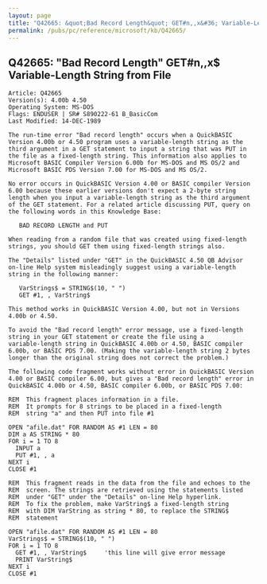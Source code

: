 ```yaml
---
layout: page
title: "Q42665: &quot;Bad Record Length&quot; GET#n,,x&#36; Variable-Length String from File"
permalink: /pubs/pc/reference/microsoft/kb/Q42665/
---
```


## Q42665: &quot;Bad Record Length&quot; GET#n,,x&#36; Variable-Length String from File

	Article: Q42665
	Version(s): 4.00b 4.50
	Operating System: MS-DOS
	Flags: ENDUSER | SR# S890222-61 B_BasicCom
	Last Modified: 14-DEC-1989
	
	The run-time error "Bad record length" occurs when a QuickBASIC
	Version 4.00b or 4.50 program uses a variable-length string as the
	third argument in a GET statement to input a string that was PUT in
	the file as a fixed-length string. This information also applies to
	Microsoft BASIC Compiler Version 6.00b for MS-DOS and MS OS/2 and
	Microsoft BASIC PDS Version 7.00 for MS-DOS and MS OS/2.
	
	No error occurs in QuickBASIC Version 4.00 or BASIC compiler Version
	6.00 because these earlier versions don't expect a 2-byte string
	length when you input a variable-length string as the third argument
	of the GET statement. For a related article discussing PUT, query on
	the following words in this Knowledge Base:
	
	   BAD RECORD LENGTH and PUT
	
	When reading from a random file that was created using fixed-length
	strings, you should GET them using fixed-length strings also.
	
	The "Details" listed under "GET" in the QuickBASIC 4.50 QB Advisor
	on-line Help system misleadingly suggest using a variable-length
	string in the following manner:
	
	   VarStrings$ = STRING$(10, " ")
	   GET #1, , VarString$
	
	This method works in QuickBASIC Version 4.00, but not in Versions
	4.00b or 4.50.
	
	To avoid the "Bad record length" error message, use a fixed-length
	string in your GET statement or create the file using a
	variable-length string in QuickBASIC 4.00b or 4.50, BASIC compiler
	6.00b, or BASIC PDS 7.00. (Making the variable-length string 2 bytes
	longer than the original string does not correct the problem.)
	
	The following code fragment works without error in QuickBASIC Version
	4.00 or BASIC compiler 6.00, but gives a "Bad record length" error in
	QuickBASIC 4.00b or 4.50, BASIC compiler 6.00b, or BASIC PDS 7.00:
	
	REM  This fragment places information in a file.
	REM  It prompts for 8 strings to be placed in a fixed-length
	REM  string "a" and then PUT into file #1
	
	OPEN "afile.dat" FOR RANDOM AS #1 LEN = 80
	DIM a AS STRING * 80
	FOR i = 1 TO 8
	  INPUT a
	  PUT #1, , a
	NEXT i
	CLOSE #1
	
	REM  This fragment reads in the data from the file and echoes to the
	REM  screen. The strings are retrieved using the statements listed
	REM  under "GET" under the "Details" on-line Help hyperlink.
	REM  To fix the problem, make VarString$ a fixed-length string
	REM  with DIM VarString as string * 80, to replace the STRING$
	REM  statement
	
	OPEN "afile.dat" FOR RANDOM AS #1 LEN = 80
	VarStrings$ = STRING$(10, " ")
	FOR i = 1 TO 8
	  GET #1, , VarString$     'this line will give error message
	  PRINT VarString$
	NEXT i
	CLOSE #1
